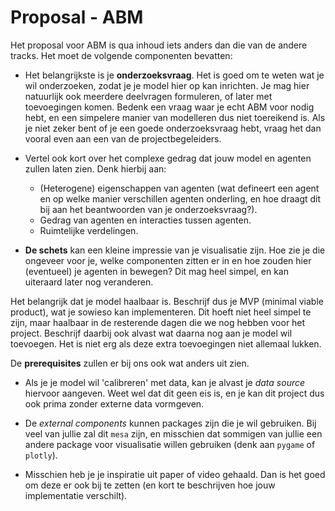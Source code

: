 # Proposal - ABM

Het proposal voor ABM is qua inhoud iets anders dan die van de andere tracks. Het moet de volgende componenten bevatten:

* Het belangrijkste is je __onderzoeksvraag__. Het is goed om te weten wat je wil onderzoeken, zodat je je model hier op kan inrichten. Je mag hier natuurlijk ook meerdere deelvragen formuleren, of later met toevoegingen komen. Bedenk een vraag waar je echt ABM voor nodig hebt, en een simpelere manier van modelleren dus niet toereikend is. Als je niet zeker bent of je een goede onderzoeksvraag hebt, vraag het dan vooral even aan een van de projectbegeleiders.

* Vertel ook kort over het complexe gedrag dat jouw model en agenten zullen laten zien. Denk hierbij aan: 

    * (Heterogene) eigenschappen van agenten (wat defineert een agent en op welke manier verschillen agenten onderling, en hoe draagt dit bij aan het beantwoorden van je onderzoeksvraag?).
    * Gedrag van agenten en interacties tussen agenten.
    * Ruimtelijke verdelingen.

* __De schets__ kan een kleine impressie van je visualisatie zijn. Hoe zie je die ongeveer voor je, welke componenten zitten er in en hoe zouden hier (eventueel) je agenten in bewegen? Dit mag heel simpel, en kan uiteraard later nog veranderen.

Het belangrijk dat je model haalbaar is. Beschrijf dus je MVP (minimal viable product), wat je sowieso kan implementeren. Dit hoeft niet heel simpel te zijn, maar haalbaar in de resterende dagen die we nog hebben voor het project. Beschrijf daarbij ook alvast wat daarna nog aan je model wil toevoegen. Het is niet erg als deze extra toevoegingen niet allemaal lukken.

De __prerequisites__ zullen er bij ons ook wat anders uit zien.

* Als je je model wil 'calibreren' met data, kan je alvast je _data source_ hiervoor aangeven. Weet wel dat dit geen eis is, en je kan dit project dus ook prima zonder externe data vormgeven.

* De _external components_ kunnen packages zijn die je wil gebruiken. Bij veel van jullie zal dit `mesa` zijn, en misschien dat sommigen van jullie een andere package voor visualisatie willen gebruiken (denk aan `pygame` of `plotly`).

* Misschien heb je je inspiratie uit paper of video gehaald. Dan is het goed om deze er ook bij te zetten (en kort te beschrijven hoe jouw implementatie verschilt).